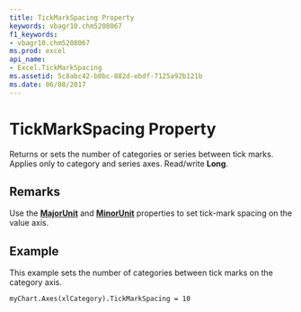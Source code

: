 ```yaml
---
title: TickMarkSpacing Property
keywords: vbagr10.chm5208067
f1_keywords:
- vbagr10.chm5208067
ms.prod: excel
api_name:
- Excel.TickMarkSpacing
ms.assetid: 5c8abc42-b0bc-882d-ebdf-7125a92b121b
ms.date: 06/08/2017
---
```



# TickMarkSpacing Property

Returns or sets the number of categories or series between tick marks. Applies only to category and series axes. Read/write  **Long**.


## Remarks

Use the  **[MajorUnit](Excel.MajorUnit.md)** and  **[MinorUnit](Excel.MinorUnit.md)** properties to set tick-mark spacing on the value axis.


## Example

This example sets the number of categories between tick marks on the category axis.


```
myChart.Axes(xlCategory).TickMarkSpacing = 10
```


